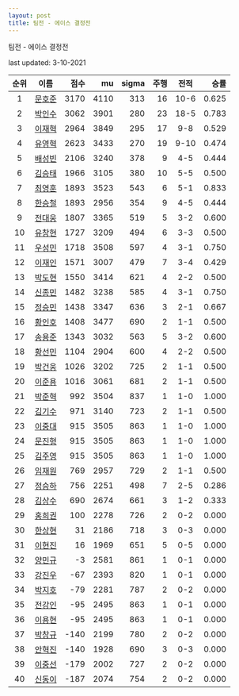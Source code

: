 ```yaml
---
layout: post
title: 팀전 - 에이스 결정전
---
```



팀전 - 에이스 결정전


last updated: 3-10-2021

| 순위 | 이름 | 점수 | mu | sigma | 주행 | 전적 | 승률 |
|:---:|:---:|---:|---:|---:|---:|:---:|---:|
| 1 | [문호준](../munhojun) | 3170 | 4110 | 313 | 16 | 10-6 | 0.625 |
| 2 | [박인수](../bakinsu) | 3062 | 3901 | 280 | 23 | 18-5 | 0.783 |
| 3 | [이재혁](../ijaehyeok) | 2964 | 3849 | 295 | 17 | 9-8 | 0.529 |
| 4 | [유영혁](../yuyeonghyeok) | 2623 | 3433 | 270 | 19 | 9-10 | 0.474 |
| 5 | [배성빈](../baeseongbin) | 2106 | 3240 | 378 | 9 | 4-5 | 0.444 |
| 6 | [김승태](../gimseungtae) | 1966 | 3105 | 380 | 10 | 5-5 | 0.500 |
| 7 | [최영훈](../choiyeonghun) | 1893 | 3523 | 543 | 6 | 5-1 | 0.833 |
| 8 | [한승철](../hanseungcheol) | 1893 | 2956 | 354 | 9 | 4-5 | 0.444 |
| 9 | [전대웅](../jeondaewoong) | 1807 | 3365 | 519 | 5 | 3-2 | 0.600 |
| 10 | [유창현](../yuchanghyeon) | 1727 | 3209 | 494 | 6 | 3-3 | 0.500 |
| 11 | [우성민](../useongmin) | 1718 | 3508 | 597 | 4 | 3-1 | 0.750 |
| 12 | [이재인](../ijaein) | 1571 | 3007 | 479 | 7 | 3-4 | 0.429 |
| 13 | [박도현](../bakdohyeon) | 1550 | 3414 | 621 | 4 | 2-2 | 0.500 |
| 14 | [신종민](../shinjongmin) | 1482 | 3238 | 585 | 4 | 3-1 | 0.750 |
| 15 | [정승민](../jeongseungmin) | 1438 | 3347 | 636 | 3 | 2-1 | 0.667 |
| 16 | [황인호](../hwanginho) | 1408 | 3477 | 690 | 2 | 1-1 | 0.500 |
| 17 | [송용준](../songyongjun) | 1343 | 3032 | 563 | 5 | 3-2 | 0.600 |
| 18 | [황선민](../hwangseongmin) | 1104 | 2904 | 600 | 4 | 2-2 | 0.500 |
| 19 | [박건웅](../bakgeonung) | 1026 | 3202 | 725 | 2 | 1-1 | 0.500 |
| 20 | [이준용](../ijunyong) | 1016 | 3061 | 681 | 2 | 1-1 | 0.500 |
| 21 | [박준혁](../bakjunhyeok) | 992 | 3504 | 837 | 1 | 1-0 | 1.000 |
| 22 | [김기수](../gimgisu) | 971 | 3140 | 723 | 2 | 1-1 | 0.500 |
| 23 | [이중대](../ijungdae) | 915 | 3505 | 863 | 1 | 1-0 | 1.000 |
| 24 | [문진형](../munjinhyeong) | 915 | 3505 | 863 | 1 | 1-0 | 1.000 |
| 25 | [김주영](../gimjuyeong) | 915 | 3505 | 863 | 1 | 1-0 | 1.000 |
| 26 | [임재원](../imjaewon) | 769 | 2957 | 729 | 2 | 1-1 | 0.500 |
| 27 | [정승하](../jeongseungha) | 756 | 2251 | 498 | 7 | 2-5 | 0.286 |
| 28 | [김상수](../gimsangsu) | 690 | 2674 | 661 | 3 | 1-2 | 0.333 |
| 29 | [홍희권](../hongheegweon) | 100 | 2278 | 726 | 2 | 0-2 | 0.000 |
| 30 | [한상현](../hansanghyeon) | 31 | 2186 | 718 | 3 | 0-3 | 0.000 |
| 31 | [이현진](../ihyeonjin) | 16 | 1969 | 651 | 5 | 0-5 | 0.000 |
| 32 | [양민규](../yangmingyu) | -3 | 2581 | 861 | 1 | 0-1 | 0.000 |
| 33 | [강진우](../gangjinwu) | -67 | 2393 | 820 | 1 | 0-1 | 0.000 |
| 34 | [박지호](../bakjiho) | -79 | 2281 | 787 | 2 | 0-2 | 0.000 |
| 35 | [전강인](../jeongangin) | -95 | 2495 | 863 | 1 | 0-1 | 0.000 |
| 36 | [이용현](../iyonghyeon) | -95 | 2495 | 863 | 1 | 0-1 | 0.000 |
| 37 | [박창규](../bakchanggyu) | -140 | 2199 | 780 | 2 | 0-2 | 0.000 |
| 38 | [안혁진](../anhyeokjin) | -140 | 1928 | 690 | 3 | 0-3 | 0.000 |
| 39 | [이중선](../ijungseon) | -179 | 2002 | 727 | 2 | 0-2 | 0.000 |
| 40 | [신동이](../shindongi) | -187 | 2074 | 754 | 2 | 0-2 | 0.000 |
